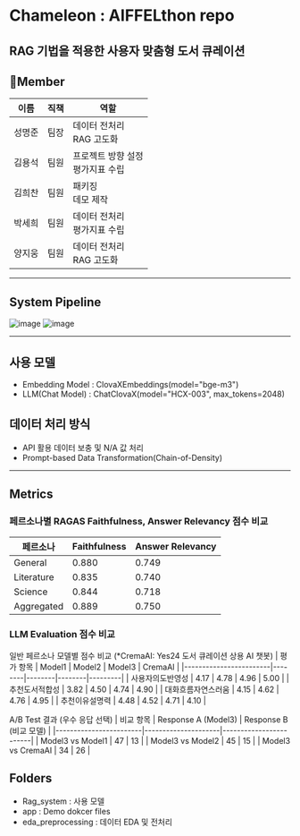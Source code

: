 # Chameleon : AIFFELthon repo

## RAG 기법을 적용한 사용자 맞춤형 도서 큐레이션

## 👥Member


| 이름   | 직책  | 역할 |
|--------|-------|------|
| 성명준 | 팀장  | 데이터 전처리<br>RAG 고도화 |
| 김용석 | 팀원  | 프로젝트 방향 설정<br>평가지표 수립 |
| 김희찬 | 팀원  | 패키징<br>데모 제작 |
| 박세희 | 팀원  | 데이터 전처리<br>평가지표 수립 |
| 양지웅 | 팀원  | 데이터 전처리<br>RAG 고도화 |
---
## System Pipeline
![image](https://github.com/user-attachments/assets/c2505642-8a82-4c47-9cb1-4440c211024e)
![image](https://github.com/user-attachments/assets/0435f383-e87c-4b51-9a51-6d2be5302203)

---
## 사용 모델
- Embedding Model : ClovaXEmbeddings(model="bge-m3")
- LLM(Chat Model) : ChatClovaX(model="HCX-003", max_tokens=2048)

## 데이터 처리 방식
- API 활용 데이터 보충 및 N/A 값 처리
- Prompt-based Data Transformation(Chain-of-Density)

---
## Metrics
### 페르소나별 RAGAS Faithfulness, Answer Relevancy 점수 비교
| 페르소나     | Faithfulness | Answer Relevancy |
|--------------|--------------|------------------|
| General      | 0.880        | 0.749            |
| Literature   | 0.835        | 0.740            |
| Science      | 0.844        | 0.718            |
| Aggregated   | 0.889        | 0.750            |

   
### LLM Evaluation 점수 비교
일반 페르소나 모델별 점수 비교 (*CremaAI: Yes24 도서 큐레이션 상용 AI 챗봇)
| 평가 항목               | Model1 | Model2 | Model3 | CremaAI |
|------------------------|--------|--------|--------|---------|
| 사용자의도반영성         | 4.17   | 4.78   | 4.96   | 5.00    |
| 추천도서적합성           | 3.82   | 4.50   | 4.74   | 4.90    |
| 대화흐름자연스러움       | 4.15   | 4.62   | 4.76   | 4.95    |
| 추천이유설명력           | 4.48   | 4.52   | 4.71   | 4.10    |


         
A/B Test 결과 (우수 응답 선택)
| 비교 항목               | Response A (Model3) | Response B (비교 모델) |
|------------------------|---------------------|------------------------|
| Model3 vs Model1       | 47                  | 13                     |
| Model3 vs Model2       | 45                  | 15                     |
| Model3 vs CremaAI      | 34                  | 26                     |

## Folders
- Rag_system : 사용 모델
- app : Demo dokcer files
- eda_preprocessing : 데이터 EDA 및 전처리 
